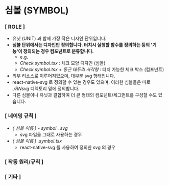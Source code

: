 # 심볼 (SYMBOL)

### **[ ROLE ]**

- 유닛 (UNIT) 과 함께 가장 작은 디자인 단위입니다.
- **심볼 단위에서는 디자인만 정의합니다. 터치시 실행할 함수를 정의하는 등의 '기능'이 정의되는 경우 컴포넌트로 분류합니다.**
  - e.g.
  - _Check.symbol.tsx_ : 체크 모양 디자인 (심볼)
  - _Check.symbol.tsx_ + _둥근 테두리 사각형_ : 터치 가능한 체크 박스 (컴포넌트)
- 외부 리소스로 이루어져있으며, 대부분 svg 형태입니다.
- react-native-svg 로 정의할 수 있는 경우도 있으며, 이러한 심볼들은 따로 _./RNsvg_ 디렉토리 밑에 정의합니다.
- 다른 심볼이나 유닛과 결합하여 더 큰 형태의 컴포넌트/세그먼트를 구성할 수도 있습니다.

### **[ 네이밍 규칙 ]**

- _{ 심볼 이름 } - symbol . svg_
  - svg 파일을 그대로 사용하는 경우
- _{ 심볼 이름 } .symbol.tsx_
  - react-native-svg 를 사용하여 정의한 svg 의 경우

### **[ 작동 원리/규칙 ]**

### **[ 기타 ]**
